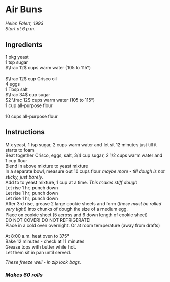 # Air Buns

*Helen Falert, 1993*  
*Start at 6 p.m.*  

## Ingredients
$1$ pkg yeast  
$1$ tsp sugar  
$\frac 12$ cups warm water (105 to 115&deg;)  
\
$\frac 12$ cup Crisco oil  
$4$ eggs  
$1$ Tbsp salt  
$\frac 34$ cup sugar  
$2 \frac 12$ cups warm water (105 to 115&deg;)  
$1$ cup all-purpose flour  
\
$10$ cups all-purpose flour  

## Instructions
Mix yeast, 1 tsp sugar, 2 cups warm water and let sit ~~12 minutes~~ just till it starts to foam    
Beat together Crisco, eggs, salt, 3/4 cup sugar, 2 1/2 cups warm water and 1 cup flour  
Blend in above mixture to yeast mixture  
In a separate bowl, measure out 10 cups flour *maybe more - till dough is not sticky, just barely.*  
Add to to yeast mixture, 1 cup at a time. *This makes stiff dough*  
Let rise 1 hr; punch down  
Let rise 1 hr; punch down  
Let rise 1 hr; punch down  
After 3rd rise, grease 2 large cookie sheets and form (*these must be rolled very tight*) into chunks of dough the size of a medium egg.  
Place on cookie sheet (5 across and 6 down length of cookie sheet)  
DO NOT COVER! DO NOT REFRIGERATE!  
Place in a cold oven overnight. Or at room temperature (away from drafts)  
\
At 8:00 a.m. heat oven to 375&deg;  
Bake 12 minutes - check at 11 minutes  
Grease tops with butter while hot.  
Let them sit in pan until served.  

*These freeze well - in zip lock bags.*

### *Makes 60 rolls*
